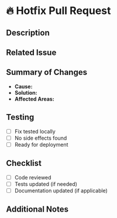 # 🔥 Hotfix Pull Request

## Description
<!-- Briefly describe the issue and the applied fix -->

## Related Issue
<!-- Link the issue using "Fixes #issue_number" -->

## Summary of Changes
- **Cause:** <!-- Root cause of the issue -->
- **Solution:** <!-- Summary of the fix -->
- **Affected Areas:** <!-- Mention components or files impacted -->

## Testing
- [ ] Fix tested locally
- [ ] No side effects found
- [ ] Ready for deployment

## Checklist
- [ ] Code reviewed
- [ ] Tests updated (if needed)
- [ ] Documentation updated (if applicable)

## Additional Notes
<!-- Extra context, logs, or screenshots if helpful -->
